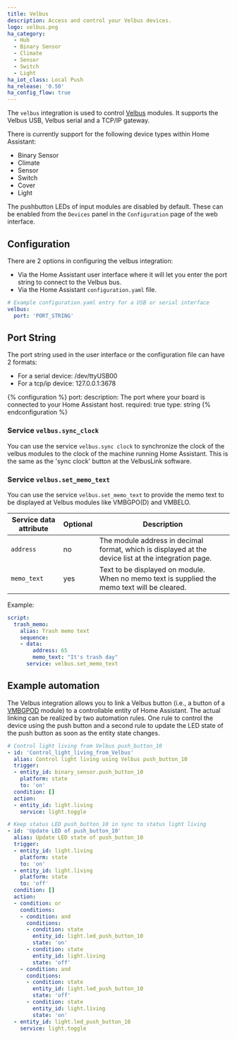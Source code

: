 ```yaml
---
title: Velbus
description: Access and control your Velbus devices.
logo: velbus.png
ha_category:
  - Hub
  - Binary Sensor
  - Climate
  - Sensor
  - Switch
  - Light
ha_iot_class: Local Push
ha_release: '0.50'
ha_config_flow: true
---
```


The `velbus` integration is used to control [Velbus](https://www.velbus.eu/?lang=en) modules. It supports the Velbus USB, Velbus serial and a TCP/IP gateway.

There is currently support for the following device types within Home Assistant:

- Binary Sensor
- Climate
- Sensor
- Switch
- Cover
- Light

The pushbutton LEDs of input modules are disabled by default. These can be enabled from the `Devices` panel in the `Configuration` page of the web interface.

## Configuration

There are 2 options in configuring the velbus integration:

- Via the Home Assistant user interface where it will let you enter the port string to connect to the Velbus bus.
- Via the Home Assistant `configuration.yaml` file.

```yaml
# Example configuration.yaml entry for a USB or serial interface
velbus:
  port: 'PORT_STRING'
```

## Port String

The port string used in the user interface or the configuration file can have 2 formats:

- For a serial device: /dev/ttyUSB00
- For a tcp/ip device: 127.0.0.1:3678

{% configuration %}
port:
  description: The port where your board is connected to your Home Assistant host.
  required: true
  type: string
{% endconfiguration %}

### Service `velbus.sync_clock`

You can use the service `velbus.sync clock` to synchronize the clock of the velbus modules to the clock of the machine running Home Assistant. This is the same as the 'sync clock' button at the VelbusLink software.

### Service `velbus.set_memo_text`

You can use the service `velbus.set_memo_text` to provide the memo text to be displayed at Velbus modules like VMBGPO(D) and VMBELO.

| Service data attribute | Optional | Description                              |
| ---------------------- | -------- | ---------------------------------------- |
| `address`              | no       | The module address in decimal format, which is displayed at the device list at the integration page. |
| `memo_text`            | yes      | Text to be displayed on module. When no memo text is supplied the memo text will be cleared. |

Example:

```yaml
script:
  trash_memo:
    alias: Trash memo text
    sequence:
    - data:
        address: 65
        memo_text: "It's trash day"
      service: velbus.set_memo_text
```

## Example automation

The Velbus integration allows you to link a Velbus button (i.e., a button of a [VMBGPOD](https://www.velbus.eu/products/view/?id=416302&lang=en) module) to a controllable entity of Home Assistant.
The actual linking can be realized by two automation rules. One rule to control the device using the push button and a second rule to update the LED state of the push button as soon as the entity state changes.

```yaml
# Control light living from Velbus push_button_10
- id: 'Control_light_living_from_Velbus'
  alias: Control light living using Velbus push_button_10
  trigger:
  - entity_id: binary_sensor.push_button_10
    platform: state
    to: 'on'
  condition: []
  action:
  - entity_id: light.living
    service: light.toggle

# Keep status LED push_button_10 in sync to status light living
- id: 'Update LED of push_button_10'
  alias: Update LED state of push_button_10
  trigger:
  - entity_id: light.living
    platform: state
    to: 'on'
  - entity_id: light.living
    platform: state
    to: 'off'
  condition: []
  action:
  - condition: or
    conditions:
    - condition: and
      conditions:
      - condition: state
        entity_id: light.led_push_button_10
        state: 'on'
      - condition: state
        entity_id: light.living
        state: 'off'
    - condition: and
      conditions:
      - condition: state
        entity_id: light.led_push_button_10
        state: 'off'
      - condition: state
        entity_id: light.living
        state: 'on'
  - entity_id: light.led_push_button_10
    service: light.toggle
```
